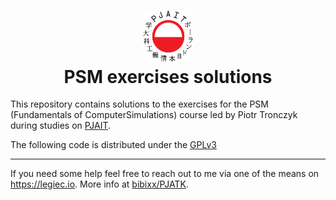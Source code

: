 <h1 align="center">
  <div>
    <img width="80" src="https://raw.githubusercontent.com/bibixx/PJATK/22b9f2f9ea695c9c8e2da79a1e04b79dc9e8871a/logo.svg" alt="" />
  </div>
  PSM exercises solutions
</h1>

This repository contains solutions to the exercises for the PSM (Fundamentals of ComputerSimulations) course led by Piotr Tronczyk during studies on [PJAIT](https://www.pja.edu.pl/en/).

The following code is distributed under the [GPLv3](./LICENSE.md)

---

If you need some help feel free to reach out to me via one of the means on https://legiec.io. More info at [bibixx/PJATK](https://github.com/bibixx/PJATK).
